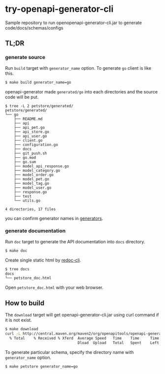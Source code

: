 # try-openapi-generator-cli

Sample repository to run openopenapi-generator-cli.jar to generate code/docs/schemas/configs

## TL;DR

### generate source

Run `build` target with `generator_name` option. To generate `go` client is like this.

```bash
$ make build generator_name=go
```

openapi-generator made `generated/go` into each directories and the source code will be put.

```
$ tree -L 2 petstore/generated/
petstore/generated/
└── go
    ├── README.md
    ├── api
    ├── api_pet.go
    ├── api_store.go
    ├── api_user.go
    ├── client.go
    ├── configuration.go
    ├── docs
    ├── git_push.sh
    ├── go.mod
    ├── go.sum
    ├── model_api_response.go
    ├── model_category.go
    ├── model_order.go
    ├── model_pet.go
    ├── model_tag.go
    ├── model_user.go
    ├── response.go
    ├── test
    └── utils.go

4 directories, 17 files
```

you can confirm generator names in [generators](https://openapi-generator.tech/docs/generators.html).

### generate documentation

Run `doc` target to generate the API documentation into `docs` directory.

```bash
$ make doc
```

Create single static html by [redoc-cli](https://github.com/Redocly/redoc/tree/main/cli).

```bash
$ tree docs
docs
└── petstore_doc.html
```

Open `petstore_doc.html` with your web browser.

## How to build

The `download` target will get openapi-generator-cli.jar using curl command if it is not exist.

```bash
$ make download
curl -L http://central.maven.org/maven2/org/openapitools/openapi-generator-cli/4.2.1/openapi-generator-cli-4.2.1.jar -o openapi-generator-cli-4.2.1.jar
  % Total    % Received % Xferd  Average Speed   Time    Time     Time  Current
                                 Dload  Upload   Total   Spent    Left  Speed
```

To generate particular schema, specify the directory name with `generator_name` option.

```bash
$ make petstore generator_name=go
```
